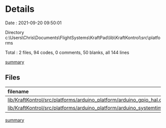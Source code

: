 # Details

Date : 2021-09-20 09:50:01

Directory c:\Users\Chris\Documents\FlightSystems\KraftPad\lib\KraftKontrol\src\platforms

Total : 2 files,  94 codes, 0 comments, 50 blanks, all 144 lines

[summary](results.md)

## Files
| filename | language | code | comment | blank | total |
| :--- | :--- | ---: | ---: | ---: | ---: |
| [lib/KraftKontrol/src/platforms/arduino_platform/arduino_gpio_hal.cpp](/lib/KraftKontrol/src/platforms/arduino_platform/arduino_gpio_hal.cpp) | C++ | 83 | 0 | 41 | 124 |
| [lib/KraftKontrol/src/platforms/arduino_platform/arduino_systemtime.cpp](/lib/KraftKontrol/src/platforms/arduino_platform/arduino_systemtime.cpp) | C++ | 11 | 0 | 9 | 20 |

[summary](results.md)